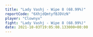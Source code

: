 ```yaml
---
title: "Lady Vashj - Wipe 8 (68.99%)"
reportCode: "6XhjdQmtyfBJDVzN"
player: "Clownyx"
fight: "Lady Vashj - Wipe 8 (68.99%)"
date: 2021-10-03T19:05:08.133000+00:00
---
```


